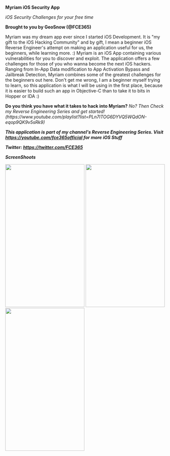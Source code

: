 <b>Myriam iOS Security App</b>
<p><i>iOS Security Challenges for your free time</i><p>
<p><b>Brought to you by GeoSnow (@FCE365)</b><p>

<p>
Myriam was my dream app ever since I started iOS Development. It is "my gift to the iOS Hacking Community" and by gift, I mean a beginner iOS Reverse Engineer's attempt on making an application useful for us, the beginners, while learning more. :)
Myriam is an iOS App containing various vulnerabilities for you to discover and exploit. The application offers a few challenges
for those of you who wanna become the next iOS hackers. Ranging from In-App Data modification to App Activation Bypass and Jailbreak Detection,
Myriam combines some of the greatest challenges for the beginners out here. Don't get me wrong, I am a beginner myself trying to learn, so this application is what I will be using in the first place, because it is easier to build such an app in Objective-C than to take it to bits in Hopper or IDA :)
</p>

<p>
<b> Do you think you have what it takes to hack into Myriam?</b>
<i> No? Then Check my Reverse Engineering Series and get started! (https://www.youtube.com/playlist?list=PLn7ITOG6DYVQ5WQdON-eqop9QK9v5sRk9)

<B> This application is part of my channel's Reverse Engineering Series. Visit https://youtube.com/fce365official for more iOS Stuff </b>

<b> Twitter: https://twitter.com/FCE365 </b>

<p><b>ScreenShoots</b></p>
<p><img src="https://cloud.githubusercontent.com/assets/15067741/25025361/9d66c88e-20aa-11e7-8d27-838738000f7a.jpg" width="250" height= "450"> <img src="https://cloud.githubusercontent.com/assets/15067741/25685743/3ba549c2-3072-11e7-9be2-5ca8d87b000c.jpg" width="250" height= "450"> <img src="https://cloud.githubusercontent.com/assets/15067741/25685744/3ba9a094-3072-11e7-957f-de715a77aae8.jpg" width="250" height= "450"></p>


